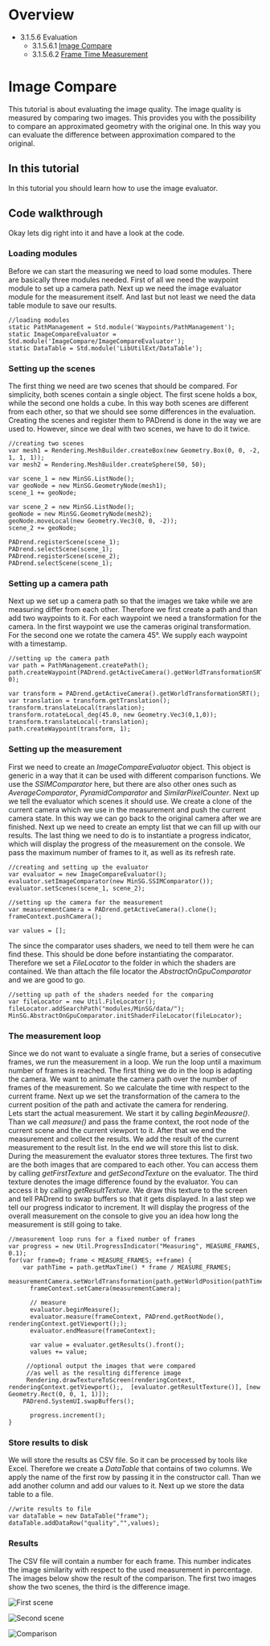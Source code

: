 <!------------------------------------------------------------------------------------------------
This work is licensed under the Creative Commons Attribution-ShareAlike 4.0 International License.
 To view a copy of this license, visit http://creativecommons.org/licenses/by-sa/4.0/.
 Author: Florian Pieper (fpieper@mail.uni-paderborn.de)
 PADrend Version 1.0.0
------------------------------------------------------------------------------------------------->
<!---BEGINN_INDEXSECTION--->
<!---Automaticly generated section. Do not edit!!!--->
# Overview
* 3.1.5.6 Evaluation
    * 3.1.5.6.1 [Image Compare](../../../../../3_Development_Guide/1_EScript/5_MinSG/6_Evaluation/1_Image_Compare/Image_Compare.html)
    * 3.1.5.6.2 [Frame Time Measurement](../../../../../3_Development_Guide/1_EScript/5_MinSG/6_Evaluation/2_Frame_Time_Measurement/Frame_Time_Measurement.html)
<!---END_INDEXSECTION--->

# Image Compare
This tutorial is about evaluating the image quality.
The image quality is measured by comparing two images.
This provides you with the possibility to compare an approximated geometry with the original one.
In this way you can evaluate the difference between approximation compared to the original.

## In this tutorial
In this tutorial you should learn how to use the image evaluator.

## Code walkthrough
Okay lets dig right into it and have a look at the code.

### Loading modules
Before we can start the measuring we need to load some modules.
There are basically three modules needed.
First of all we need the waypoint module to set up a camera path.
Next up we need the image evaluator module for the measurement itself.
And last but not least we need the data table module to save our results.

<!---INCLUDE src=ImageCompare.escript, start=14, end=17--->
<!---BEGINN_CODESECTION--->
<!---Automaticly generated section. Do not edit!!!--->
    //loading modules
    static PathManagement = Std.module('Waypoints/PathManagement');
    static ImageCompareEvaluator = Std.module('ImageCompare/ImageCompareEvaluator');
    static DataTable = Std.module('LibUtilExt/DataTable');
<!---END_CODESECTION--->

### Setting up the scenes
The first thing we need are two scenes that should be compared.
For simplicity, both scenes contain a single object.
The first scene holds a box, while the second one holds a cube.
In this way both scenes are different from each other, so that we should see some differences in the evaluation.
Creating the scenes and register them to PADrend is done in the way we are used to.
However, since we deal with two scenes, we have to do it twice.

<!---INCLUDE src=ImageCompare.escript, start=27, end=43--->
<!---BEGINN_CODESECTION--->
<!---Automaticly generated section. Do not edit!!!--->
    //creating two scenes
    var mesh1 = Rendering.MeshBuilder.createBox(new Geometry.Box(0, 0, -2, 1, 1, 1));
    var mesh2 = Rendering.MeshBuilder.createSphere(50, 50);
    
    var scene_1 = new MinSG.ListNode();
    var geoNode = new MinSG.GeometryNode(mesh1);
    scene_1 += geoNode;
    
    var scene_2 = new MinSG.ListNode();
    geoNode = new MinSG.GeometryNode(mesh2);
    geoNode.moveLocal(new Geometry.Vec3(0, 0, -2));
    scene_2 += geoNode;
    
    PADrend.registerScene(scene_1);
    PADrend.selectScene(scene_1);
    PADrend.registerScene(scene_2);
    PADrend.selectScene(scene_1);
<!---END_CODESECTION--->

### Setting up a camera path
Next up we set up a camera path so that the images we take while we are measuring differ from each other.
Therefore we first create a path and than add two waypoints to it.
For each waypoint we need a transformation for the camera.
In the first waypoint we use the cameras original transformation.
For the second one we rotate the camera 45°.
We supply each waypoint with a timestamp.

<!---INCLUDE src=ImageCompare.escript, start=45, end=54--->
<!---BEGINN_CODESECTION--->
<!---Automaticly generated section. Do not edit!!!--->
    //setting up the camera path
    var path = PathManagement.createPath();
    path.createWaypoint(PADrend.getActiveCamera().getWorldTransformationSRT(), 0);
    
    var transform = PADrend.getActiveCamera().getWorldTransformationSRT();
    var translation = transform.getTranslation();
    transform.translateLocal(translation);
    transform.rotateLocal_deg(45.0, new Geometry.Vec3(0,1,0));
    transform.translateLocal(-translation);
    path.createWaypoint(transform, 1);
<!---END_CODESECTION--->

### Setting up the measurement
First we need to create an _ImageCompareEvaluator_ object.
This object is generic in a way that it can be used with different comparison functions.
We use the _SSIMComparator_ here, but there are also other ones such as _AverageComparator_, _PyramidComparator_ and _SimilarPixelCounter_.
Next up we tell the evaluator which scenes it should use.
We create a clone of the current camera which we use in the measurement and push the current camera state.
In this way we can go back to the original camera after we are finished.
Next up we need to create an empty list that we can fill up with our results.
The last thing we need to do is to instantiate a progress indicator, which will display the progress of the measurement on the console.
We pass the maximum number of frames to it, as well as its refresh rate.

<!---INCLUDE src=ImageCompare.escript, start=56, end=65--->
<!---BEGINN_CODESECTION--->
<!---Automaticly generated section. Do not edit!!!--->
    //creating and setting up the evaluator
    var evaluator = new ImageCompareEvaluator();
    evaluator.setImageComparator(new MinSG.SSIMComparator());
    evaluator.setScenes(scene_1, scene_2);
    
    //setting up the camera for the measurement
    var measurementCamera = PADrend.getActiveCamera().clone();
    frameContext.pushCamera();
    
    var values = [];
<!---END_CODESECTION--->

The since the comparator uses shaders, we need to tell them were he can find these.
This should be done before instantiating the comparator.
Therefore we set a _FileLocator_ to the folder in which the shaders are contained.
We than attach the file locator the _AbstractOnGpuComparator_ and we are good to go.

<!---INCLUDE src=ImageCompare.escript, start=22, end=25--->
<!---BEGINN_CODESECTION--->
<!---Automaticly generated section. Do not edit!!!--->
    //setting up path of the shaders needed for the comparing
    var fileLocator = new Util.FileLocator();
    fileLocator.addSearchPath("modules/MinSG/data/");
    MinSG.AbstractOnGpuComparator.initShaderFileLocator(fileLocator);
<!---END_CODESECTION--->

### The measurement loop
Since we do not want to evaluate a single frame, but a series of consecutive frames, we run the measurement in a loop.
We run the loop until a maximum number of frames is reached.
The first thing we do in the loop is adapting the camera.
We want to animate the camera path over the number of frames of the measurement.
So we calculate the time with respect to the current frame.
Next up we set the transformation of the camera to the current position of the path and activate the camera for rendering.   
Lets start the actual measurement.
We start it by calling _beginMeausre()_.
Than we call _measure()_ and pass the frame context, the root node of the current scene and the current viewport to it.
After that we end the measurement and collect the results.
We add the result of the current measurement to the result list.
In the end we will store this list to disk.
During the measurement the evaluator stores three textures.
The first two are the both images that are compared to each other.
You can access them by calling _getFirstTexture_ and _getSecondTexture_ on the evaluator.
The third texture denotes the image difference found by the evaluator.
You can access it by calling _getResultTexture_.
We draw this texture to the screen and tell PADrend to swap buffers so that it gets displayed.
In a last step we tell our progress indicator to increment.
It will display the progress of the overall measurement on the console to give you an idea how long the measurement is still going to take.

<!---INCLUDE src=ImageCompare.escript, start=67, end=88--->
<!---BEGINN_CODESECTION--->
<!---Automaticly generated section. Do not edit!!!--->
    //measurement loop runs for a fixed number of frames
    var progress = new Util.ProgressIndicator("Measuring", MEASURE_FRAMES, 0.1);
    for(var frame=0; frame < MEASURE_FRAMES; ++frame) {
        var pathTime = path.getMaxTime() * frame / MEASURE_FRAMES;
          measurementCamera.setWorldTransformation(path.getWorldPosition(pathTime));
          frameContext.setCamera(measurementCamera);
      
          // measure
          evaluator.beginMeasure();
          evaluator.measure(frameContext, PADrend.getRootNode(), renderingContext.getViewport(););
          evaluator.endMeasure(frameContext);
      
          var value = evaluator.getResults().front();
          values += value;   
      
         //optional output the images that were compared
         //as well as the resulting difference image
         Rendering.drawTextureToScreen(renderingContext, renderingContext.getViewport();,  [evaluator.getResultTexture()], [new Geometry.Rect(0, 0, 1, 1)]);
        PADrend.SystemUI.swapBuffers();
            
          progress.increment();
    }
<!---END_CODESECTION--->

### Store results to disk
We will store the results as CSV file.
So it can be processed by tools like Excel.
Therefore we create a _DataTable_ that contains of two columns.
We apply the name of the first row by passing it in the constructor call.
Than we add another column and add our values to it.
Next up we store the data table to a file.

<!---INCLUDE src=ImageCompare.escript, start=93, end=96--->
<!---BEGINN_CODESECTION--->
<!---Automaticly generated section. Do not edit!!!--->
    
    //write results to file
    var dataTable = new DataTable("frame");
    dataTable.addDataRow("quality","",values);
<!---END_CODESECTION--->

### Results
The CSV file will contain a number for each frame.
This number indicates the image similarity with respect to the used measurement in percentage.  
The images below show the result of the comparison.
The first two images show the two scenes, the third is the difference image.

![First scene](images/scene_1.png)

![Second scene](images/scene_2.png)

![Comparison](images/compare.png)
